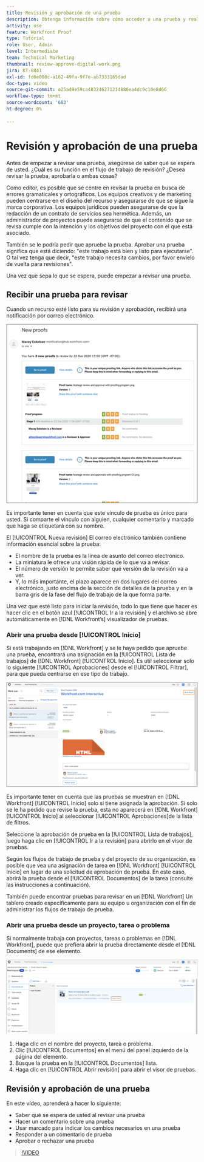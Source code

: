 ```yaml
---
title: Revisión y aprobación de una prueba
description: Obtenga información sobre cómo acceder a una prueba y realizar comentarios sobre ella, utilizar el marcado para indicar los cambios necesarios, responder a los comentarios de una prueba y tomar una decisión sobre una prueba en [!DNL Workfront].
activity: use
feature: Workfront Proof
type: Tutorial
role: User, Admin
level: Intermediate
team: Technical Marketing
thumbnail: review-approve-digital-work.png
jira: KT-8841
exl-id: fd6e008c-a162-49fa-9f7e-ab7333165dad
doc-type: video
source-git-commit: a25a49e59ca483246271214886ea4dc9c10e8d66
workflow-type: tm+mt
source-wordcount: '683'
ht-degree: 0%

---
```


# Revisión y aprobación de una prueba

Antes de empezar a revisar una prueba, asegúrese de saber qué se espera de usted. ¿Cuál es su función en el flujo de trabajo de revisión? ¿Desea revisar la prueba, aprobarla o ambas cosas?

Como editor, es posible que se centre en revisar la prueba en busca de errores gramaticales y ortográficos. Los equipos creativos y de marketing pueden centrarse en el diseño del recurso y asegurarse de que se sigue la marca corporativa. Los equipos jurídicos pueden asegurarse de que la redacción de un contrato de servicios sea hermética. Además, un administrador de proyectos puede asegurarse de que el contenido que se revisa cumple con la intención y los objetivos del proyecto con el que está asociado.

También se le podría pedir que apruebe la prueba. Aprobar una prueba significa que está diciendo: &quot;este trabajo está bien y listo para ejecutarse&quot;. O tal vez tenga que decir, &quot;este trabajo necesita cambios, por favor envíelo de vuelta para revisiones&quot;.

Una vez que sepa lo que se espera, puede empezar a revisar una prueba.

## Recibir una prueba para revisar

Cuando un recurso esté listo para su revisión y aprobación, recibirá una notificación por correo electrónico.

![Imagen de un nuevo correo electrónico de prueba que solicita la revisión y aprobación de dos pruebas en [!DNL  Workfront].](assets/new-proof-emails.png)

Es importante tener en cuenta que este vínculo de prueba es único para usted. Si comparte el vínculo con alguien, cualquier comentario y marcado que haga se etiquetará con su nombre.

El [!UICONTROL Nueva revisión] El correo electrónico también contiene información esencial sobre la prueba:

* El nombre de la prueba es la línea de asunto del correo electrónico.
* La miniatura le ofrece una visión rápida de lo que va a revisar.
* El número de versión le permite saber qué versión de la revisión va a ver.
* Y, lo más importante, el plazo aparece en dos lugares del correo electrónico, justo encima de la sección de detalles de la prueba y en la barra gris de la fase del flujo de trabajo de la que forma parte.

Una vez que esté listo para iniciar la revisión, todo lo que tiene que hacer es hacer clic en el botón azul [!UICONTROL Ir a la revisión] y el archivo se abre automáticamente en [!DNL Workfront’s] visualizador de pruebas.

### Abrir una prueba desde [!UICONTROL Inicio]

Si está trabajando en [!DNL Workfront] y se le haya pedido que apruebe una prueba, encontrará una asignación en la [!UICONTROL Lista de trabajos] de [!DNL Workfront] [!UICONTROL Inicio]. Es útil seleccionar solo lo siguiente [!UICONTROL Aprobaciones] desde el [!UICONTROL Filtrar], para que pueda centrarse en ese tipo de trabajo.

![Una imagen de [!DNL Workfront] [!UICONTROL Inicio] con el [!UICONTROL Aprobaciones] filtro activado y una prueba seleccionada de la lista.](assets/open-proof-from-home.png)

Es importante tener en cuenta que las pruebas se muestran en [!DNL Workfront] [!UICONTROL Inicio] solo si tiene asignada la aprobación. Si solo se le ha pedido que revise la prueba, esta no aparecerá en [!DNL Workfront] [!UICONTROL Inicio] al seleccionar [!UICONTROL Aprobaciones]de la lista de filtros.

Seleccione la aprobación de prueba en la [!UICONTROL Lista de trabajos], luego haga clic en [!UICONTROL Ir a la revisión] para abrirlo en el visor de pruebas.

Según los flujos de trabajo de prueba y del proyecto de su organización, es posible que vea una asignación de tarea en [!DNL Workfront] [!UICONTROL Inicio] en lugar de una solicitud de aprobación de prueba. En este caso, abrirá la prueba desde el [!UICONTROL Documentos] de la tarea (consulte las instrucciones a continuación).

También puede encontrar pruebas para revisar en un [!DNL Workfront] Un tablero creado específicamente para su equipo u organización con el fin de administrar los flujos de trabajo de prueba.

### Abrir una prueba desde un proyecto, tarea o problema

Si normalmente trabaja con proyectos, tareas o problemas en [!DNL Workfront], puede que prefiera abrir la prueba directamente desde el [!DNL Documents] de ese elemento.

![Una imagen de la [!UICONTROL Documentos] sección encontrada en un [!DNL  Workfront] tarea con el [!UICONTROL Abrir revisión]vínculo resaltado.](assets/open-proof-from-documents.png)

1. Haga clic en el nombre del proyecto, tarea o problema.
2. Clic [!UICONTROL Documentos] en el menú del panel izquierdo de la página del elemento.
3. Busque la prueba en la [!UICONTROL Documentos] lista.
4. Haga clic en [!UICONTROL Abrir revisión] para abrir el visor de pruebas.

## Revisión y aprobación de una prueba

En este vídeo, aprenderá a hacer lo siguiente:

* Saber qué se espera de usted al revisar una prueba
* Hacer un comentario sobre una prueba
* Usar marcado para indicar los cambios necesarios en una prueba
* Responder a un comentario de prueba
* Aprobar o rechazar una prueba

>[!VIDEO](https://video.tv.adobe.com/v/335141/?quality=12&learn=on)

<!--
#### Learn more
* Create and manage proof comments
* Make decisions on a proof
* Review a static proof
* Tag users to share a proof
* Notifications for proof comments and decisions
-->

<!--
#### Guides
* Reviewing proofs in [!DNL Workfront]
* -->
